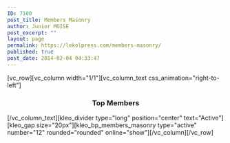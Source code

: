 ```yaml
---
ID: 7100
post_title: Members Masonry
author: Junior MOISE
post_excerpt: ""
layout: page
permalink: https://lekolpress.com/members-masonry/
published: true
post_date: 2014-02-04 04:33:47
---
```

[vc_row][vc_column width="1/1"][vc_column_text css_animation="right-to-left"]
<h3 style="text-align: center;">Top Members</h3>
[/vc_column_text][kleo_divider type="long" position="center" text="Active"][kleo_gap size="20px"][kleo_bp_members_masonry type="active" number="12" rounded="rounded" online="show"][/vc_column][/vc_row]